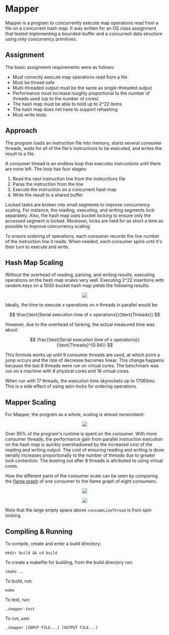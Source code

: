 # Mapper

Mapper is a program to concurrently execute map operations read from a file on a concurrent hash map. It was written for an OS class assignment that tested implementing a bounded-buffer and a concurrent data structure using only concurrency primitives.

## Assignment

The basic assignment requirements were as follows:

- Must correctly execute map operations read from a file
- Must be thread safe
- Multi-threaded output must be the same as single-threaded output
- Performance must increase roughly proportional to the number of threads used (up to the number of cores)
- The hash map must be able to hold up to 2^22 items
- The hash map does not have to support rehashing
- Must write tests

## Approach

The program loads an instruction file into memory, starts several consumer threads, waits for all of the file's instructions to be executed, and writes the result to a file.

A consumer thread is an endless loop that executes instructions until there are none left. The loop has four stages:

1. Read the next instruction line from the instructions file
2. Parse the instruction from the line
3. Execute the instruction on a concurrent hash map
4. Write the result to a shared buffer

Locked tasks are broken into small segments to improve concurrency scaling. For instance, the reading, executing, and writing segments lock separately. Also, the hash map uses bucket locking to ensure only the accessed segment is locked. Moreover, locks are held for as short a time as possible to improve concurrency scaling.

To ensure ordering of operations, each consumer records the line number of the instruction line it reads. When needed, each consumer spins until it's their turn to execute and write.

## Hash Map Scaling

Without the overhead of reading, parsing, and writing results, executing operations on the hash map scales very well. Executing 2^22 insertions with random keys on a 1000-bucket hash map yields the following results:

<p align="center">
  <img src="https://github.com/user-attachments/assets/68b83c0f-ace6-4ff2-8459-adf4e70f6fb4">
</p>

Ideally, the time to execute $x$ operations on $n$ threads in parallel would be:

$$ \frac{\text{Serial execution time of x operations}}{\text{Threads}} $$

However, due to the overhead of locking, the actual measured time was about:

$$ \frac{\text{Serial execution time of x operations}}{\text{Threads}^{0.94}} $$


This formula works up until 9 consumer threads are used, at which point a jump occurs and the rate of decrease becomes linear. This change happens because the last 8 threads were run on virtual cores. The benchmark was run on a machine with 8 physical cores and 16 virtual cores.

When run with 17 threads, the execution time skyrockets up to 17060ms. This is a side effect of using spin-locks for ordering operations.

## Mapper Scaling

For Mapper, the program as a whole, scaling is almost nonexistent:

<p align="center">
  <img src="https://github.com/user-attachments/assets/f9291217-6b3b-493f-a910-82ab6cb9c168">
</p>

Over 95% of the program's runtime is spent on the consumer. With more consumer threads, the performance gain from parallel instruction execution on the hash map is quickly overshadowed by the increased cost of the reading and writing output. The cost of ensuring reading and writing is done serially increases proportionally to the number of threads due to greater lock contention. The leveling out after 8 threads is attributed to using virtual cores.

How the different parts of the consumer scale can be seen by comparing the [flame graph](https://brendangregg.com/flamegraphs.html) of one consumer to the flame graph of eight consumers.

<p align="center">
  <img src="https://miscfiles.blob.core.windows.net/csce311-lab3/one_thread.svg">
</p>
<p align="center">
  <img src="https://miscfiles.blob.core.windows.net/csce311-lab3/eight_threads.svg">
</p>

Note that the large empty space above `consumeLineThread` is from spin locking.

## Compiling & Running

To compile, create and enter a build directory:

    mkdir build && cd build

To create a makefile for building, from the build directory run:

    cmake ..

To build, run:

    make

To test, run:

    ./mapper-test

To run, use:

    ./mapper [INPUT FILE...] [OUTPUT FILE...]
